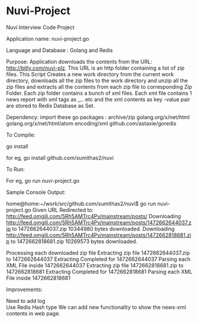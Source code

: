 # Nuvi-Project
Nuvi Interview Code Project 


Application name:  nuvi-project.go

Language and Database : Golang and Redis

Purpose: Application downloads the contents from the URL: http://bitly.com/nuvi-plz. This URL is an http folder containing a list of zip files. This Script Creates a new work directory from the  current work directory, downloads all the zip files to the work directory and unzip all the zip files and extracts all the contents from each zip file to corresponding Zip Folder. Each zip folder contains a bunch of xml files. Each xml file contains 1 news report with xml tags as <document>,<type>,<forum>.. etc and the xml contents as key -value pair are stored
to Redis Database as Set.


Dependency: import these go packages :
	   archive/zip
	   golang.org/x/net/html
	   golang.org/x/net/html/atom
	   encoding/xml
	   github.com/astaxie/goredis



To Compile:

go install <path where the nuvi-project.go is placed>

for eg,
go install github.com/sumithas2/nuvi

To Run:

For eg,
go run nuvi-project.go 


Sample Console Output:

home@home:~/work/src/github.com/sumithas2/nuvi$ go run nuvi-project.go
Given URL Redirected to: http://feed.omgili.com/5Rh5AMTrc4Pv/mainstream/posts/
Downloading http://feed.omgili.com/5Rh5AMTrc4Pv/mainstream/posts/1472662644037.zip to 1472662644037.zip
10344980 bytes downloaded.
Downloading http://feed.omgili.com/5Rh5AMTrc4Pv/mainstream/posts/1472662818681.zip to 1472662818681.zip
10269573 bytes downloaded.

Processing each downloaded zip file
Extracting zip file 1472662644037.zip to 1472662644037
Extracting Completed for  1472662644037
Parsing each XML File inside  1472662644037
Extracting zip file 1472662818681.zip to 1472662818681
Extracting Completed for  1472662818681
Parsing each XML File inside  1472662818681


Improvements:

Need to add log  
Use Redis Hash type
We can add new functionality to show the news-xml contents in web page. 

